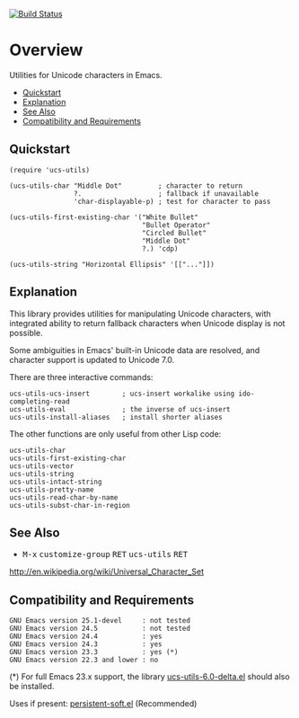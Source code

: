 [![Build Status](https://secure.travis-ci.org/rolandwalker/ucs-utils.png?branch=master)](http://travis-ci.org/rolandwalker/ucs-utils)

# Overview

Utilities for Unicode characters in Emacs.

 * [Quickstart](#quickstart)
 * [Explanation](#explanation)
 * [See Also](#see-also)
 * [Compatibility and Requirements](#compatibility-and-requirements)

## Quickstart

```elisp
(require 'ucs-utils)
 
(ucs-utils-char "Middle Dot"         ; character to return
                ?.                   ; fallback if unavailable
                'char-displayable-p) ; test for character to pass
 
(ucs-utils-first-existing-char '("White Bullet"
                                 "Bullet Operator"
                                 "Circled Bullet"
                                 "Middle Dot"
                                 ?.) 'cdp)
 
(ucs-utils-string "Horizontal Ellipsis" '[["..."]])
```

## Explanation

This library provides utilities for manipulating Unicode
characters, with integrated ability to return fallback characters
when Unicode display is not possible.

Some ambiguities in Emacs' built-in Unicode data are resolved, and
character support is updated to Unicode 7.0.

There are three interactive commands:

	ucs-utils-ucs-insert        ; ucs-insert workalike using ido-completing-read
	ucs-utils-eval              ; the inverse of ucs-insert
	ucs-utils-install-aliases   ; install shorter aliases

The other functions are only useful from other Lisp code:

	ucs-utils-char
	ucs-utils-first-existing-char
	ucs-utils-vector
	ucs-utils-string
	ucs-utils-intact-string
	ucs-utils-pretty-name
	ucs-utils-read-char-by-name
	ucs-utils-subst-char-in-region

## See Also

 * <kbd>M-x</kbd> <kbd>customize-group</kbd> <kbd>RET</kbd> <kbd>ucs-utils</kbd> <kbd>RET</kbd>

<http://en.wikipedia.org/wiki/Universal_Character_Set>

## Compatibility and Requirements

	GNU Emacs version 25.1-devel     : not tested
	GNU Emacs version 24.5           : not tested
	GNU Emacs version 24.4           : yes
	GNU Emacs version 24.3           : yes
	GNU Emacs version 23.3           : yes (*)
	GNU Emacs version 22.3 and lower : no

(*) For full Emacs 23.x support, the library [ucs-utils-6.0-delta.el](http://github.com/rolandwalker/ucs-utils/blob/master/ucs-utils-6.0-delta.el) should also be installed.

Uses if present: [persistent-soft.el](http://github.com/rolandwalker/persistent-soft) (Recommended)

